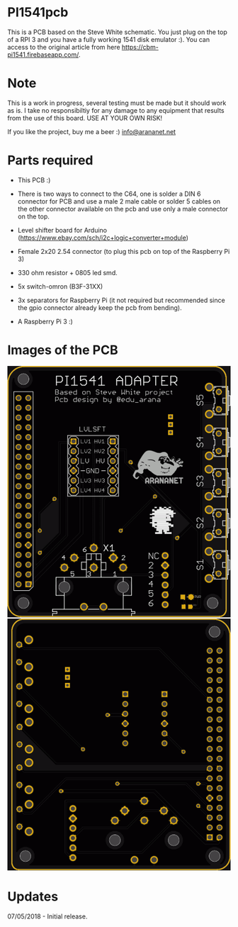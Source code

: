 # PI1541pcb

This is a PCB based on the Steve White schematic. You just plug on the top of a RPI 3 and you have a fully working 1541 disk emulator :). You can access to the original article from here https://cbm-pi1541.firebaseapp.com/.

# Note
This is a work in progress, several testing must be made but it should work as is. I take no responsibiltiy for any damage to any equipment that results from the use of this board. USE AT YOUR OWN RISK!

If you like the project, buy me a beer :) info@arananet.net

# Parts required

* This PCB :)
* There is two ways to connect to the C64, one is solder a DIN 6 connector for PCB and use a male 2 male cable or solder 5 cables on the other connector available on the pcb and use only a male connector on the top. 
* Level shifter board for Arduino (https://www.ebay.com/sch/i2c+logic+converter+module)
* Female 2x20 2.54 connector (to plug this pcb on top of the Raspberry Pi 3)
* 330 ohm resistor + 0805 led smd.
* 5x switch-omron (B3F-31XX)
* 3x separators for Raspberry Pi (it not required but recommended since the gpio connector already keep the pcb from bending).

* A Raspberry Pi 3 :)

# Images of the PCB

<img src='https://github.com/arananet/pi1541pcb/blob/master/img/1.png'/>
<img src='https://github.com/arananet/pi1541pcb/blob/master/img/2.png'/>

# Updates

07/05/2018 - Initial release.


